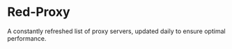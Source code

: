 # Red-Proxy
A constantly refreshed list of proxy servers, updated daily to ensure optimal performance.
